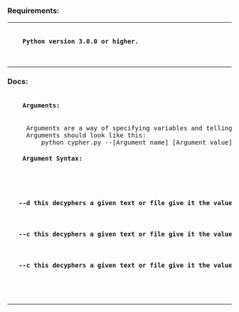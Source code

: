 <h3>Requirements:</h3>
<hr><pre>
<h4>    Python version 3.0.0 or higher.</h4>
</pre>
<hr>
<h3>Docs: </h3>
<pre>
<h4>    Arguments:</h4><br>     Arguments are a way of specifying variables and telling the computer what to do. They must be directly run in the terminal and not specified after running program<br>     Arguments should look like this:<br>         python cypher.py --[Argument name] [Argument value]
<h4>    Argument Syntax:</h4><br>   <pre><h4>   --d this decyphers a given text or file give it the value of true. requirements: cannot be used with --c</h4>    <h4>   --c this decyphers a given text or file give it the value of true. requirements: cannot be used with --d</h4>     <h4>   --c this decyphers a given text or file give it the value of true. requirements: cannot be used with --d</h4>    
</pre>
<hr>
